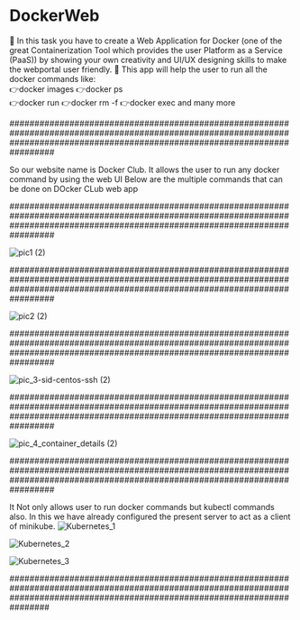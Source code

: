 
# DockerWeb
 📌 In this task you have to create a Web Application for Docker (one of the great Containerization Tool which provides the user Platform as a Service (PaaS)) by showing your own creativity and UI/UX designing skills to make the webportal user friendly.
 📌 This app will help the user to run all the docker commands like:  
 👉docker images
 👉docker ps   
 👉docker run 
 👉docker rm -f 
 👉docker exec  and many more
 
 #################################################################################################################################################################################
 
 
 So our website name is Docker Club. It allows the user to run any docker command by using the web UI
 Below are the multiple commands that can be done on DOcker CLub web app
 
 
  #################################################################################################################################################################################

![pic1 (2)](https://user-images.githubusercontent.com/61656756/123462035-702c5200-d607-11eb-84fb-a32f00047ca2.jpg)

 #################################################################################################################################################################################



![pic2 (2)](https://user-images.githubusercontent.com/61656756/123462039-71f61580-d607-11eb-9ce7-45ed283a1e45.jpg)


 #################################################################################################################################################################################


![pic_3-sid-centos-ssh (2)](https://user-images.githubusercontent.com/61656756/123462048-73bfd900-d607-11eb-9a07-4e1e675901e3.jpg)


 #################################################################################################################################################################################


![pic_4_container_details (2)](https://user-images.githubusercontent.com/61656756/123462054-75899c80-d607-11eb-9122-042ba87ce570.jpg)
 
 #################################################################################################################################################################################



It Not only allows user to run docker commands but kubectl commands also.
In this we have already configured the present server to act as a client of minikube.
![Kubernetes_1](https://user-images.githubusercontent.com/61656756/125175185-09528f80-e1e8-11eb-90fa-1462c5f827cc.jpg)

![Kubernetes_2](https://user-images.githubusercontent.com/61656756/125175187-0b1c5300-e1e8-11eb-965d-480e078cbdba.jpg)

![Kubernetes_3](https://user-images.githubusercontent.com/61656756/125175188-0bb4e980-e1e8-11eb-98db-5dd8626b6086.jpg)

################################################################################################################################################################################
